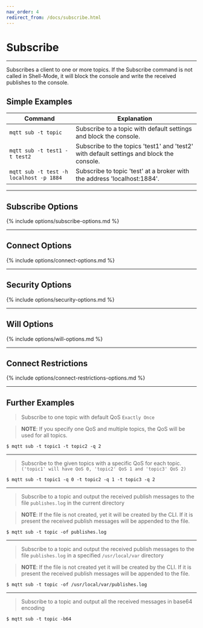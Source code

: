 ```yaml
---
nav_order: 4
redirect_from: /docs/subscribe.html
---
```


# Subscribe

*** 

Subscribes a client to one or more topics.
If the Subscribe command is not called in Shell-Mode, it will block the console and write the received publishes to the
console.

## Simple Examples

| Command                                 | Explanation                                                                              |
|-----------------------------------------|------------------------------------------------------------------------------------------|
| `mqtt sub -t topic`                     | Subscribe to a topic with default settings and block the console.                        |
| `mqtt sub -t test1 -t test2`            | Subscribe to the topics 'test1' and 'test2' with default settings and block the console. |
| `mqtt sub -t test -h localhost -p 1884` | Subscribe to topic 'test' at a broker with the address 'localhost:1884'.                 |

***

## Subscribe Options

{% include options/subscribe-options.md %}

***

## Connect Options

{% include options/connect-options.md %}

***

## Security Options

{% include options/security-options.md %}

*** 

## Will Options

{% include options/will-options.md %}

*** 

## Connect Restrictions

{% include options/connect-restrictions-options.md %}

*** 

## Further Examples

> Subscribe to one topic with default QoS `Exactly Once`

> **NOTE**: If you specify one QoS and multiple topics, the QoS will be used for all topics.

```
$ mqtt sub -t topic1 -t topic2 -q 2  
```

***

> Subscribe to the given topics with a specific QoS for each
> topic. `('topic1' will have QoS 0, 'topic2' QoS 1 and 'topic3' QoS 2)`

```
$ mqtt sub -t topic1 -q 0 -t topic2 -q 1 -t topic3 -q 2
```

***

> Subscribe to a topic and output the received publish messages to the file `publishes.log` in the current directory

> **NOTE**: If the file is not created, yet it will be created by the CLI. If it is present the received publish
> messages will be appended to the file.

```
$ mqtt sub -t topic -of publishes.log
```

***

> Subscribe to a topic and output the received publish messages to the file `publishes.log` in a
> specified `/usr/local/var` directory

> **NOTE**: If the file is not created yet it will be created by the CLI. If it is present the received publish messages
> will be appended to the file.

```
$ mqtt sub -t topic -of /usr/local/var/publishes.log
```

***

> Subscribe to a topic and output all the received messages in base64 encoding

```
$ mqtt sub -t topic -b64
```
